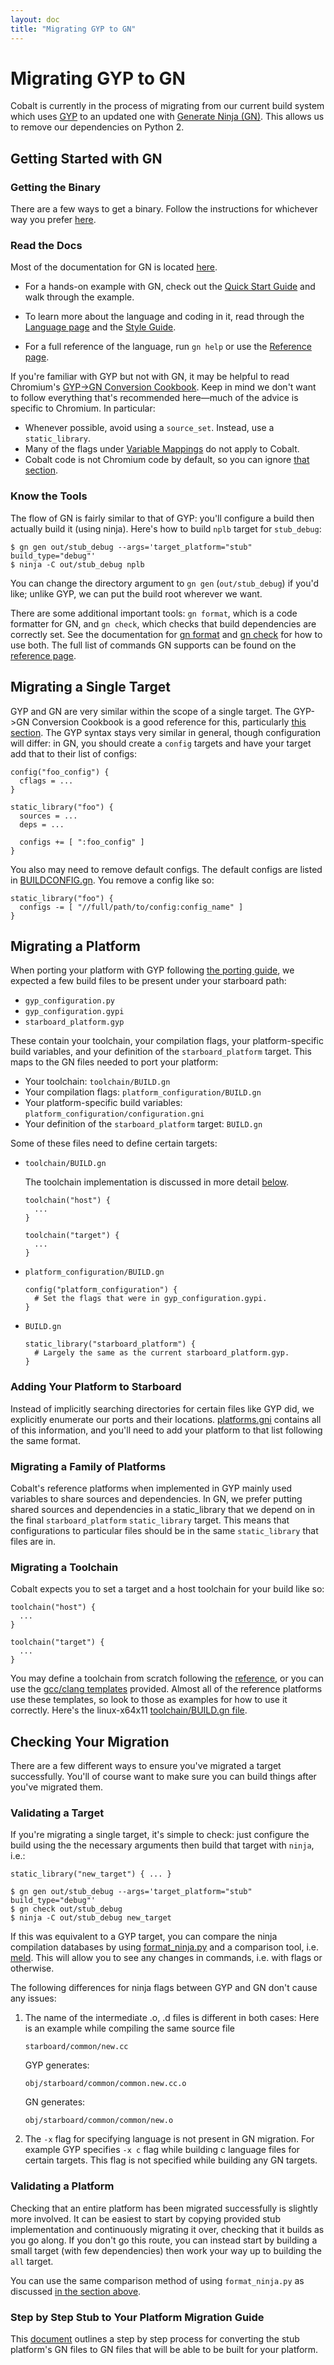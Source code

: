 ```yaml
---
layout: doc
title: "Migrating GYP to GN"
---
```

# Migrating GYP to GN

Cobalt is currently in the process of migrating from our current build system
which uses [GYP][gyp_home] to an updated one with
[Generate Ninja (GN)][gn_home]. This allows us to remove our dependencies on
Python 2.

## Getting Started with GN

### Getting the Binary

There are a few ways to get a binary. Follow the instructions for whichever way
you prefer [here][gn_getting_a_binary].

### Read the Docs

Most of the documentation for GN is located [here][gn_doc_home].

*   For a hands-on example with GN, check out the
    [Quick Start Guide][gn_quick_start] and walk through the example.

*   To learn more about the language and coding in it, read through the
    [Language page][gn_language] and the [Style Guide][gn_style_guide].

*   For a full reference of the language, run `gn help` or use the
    [Reference page][gn_reference].

If you're familiar with GYP but not with GN, it may be helpful to read
Chromium's [GYP->GN Conversion Cookbook][gyp_to_gn_cookbook]. Keep in mind we
don't want to follow everything that's recommended here—much of the advice is
specific to Chromium. In particular:

*   Whenever possible, avoid using a `source_set`. Instead, use a
    `static_library`.
*   Many of the flags under [Variable Mappings][gyp_to_gn_variable_mappings] do
    not apply to Cobalt.
*   Cobalt code is not Chromium code by default, so you can ignore
    [that section][gyp_to_gn_chromium_code].

### Know the Tools

The flow of GN is fairly similar to that of GYP: you'll configure a build then
actually build it (using ninja). Here's how to build `nplb` target for
`stub_debug`:

```
$ gn gen out/stub_debug --args='target_platform="stub" build_type="debug"'
$ ninja -C out/stub_debug nplb
```

You can change the directory argument to `gn gen` (`out/stub_debug`) if you'd
like; unlike GYP, we can put the build root wherever we want.

There are some additional important tools: `gn format`, which is a code
formatter for GN, and `gn check`, which checks that build dependencies are
correctly set. See the documentation for [gn format][gn_format_tool] and
[gn check][gn_check_tool] for how to use both. The full list of commands GN
supports can be found on the [reference page][gn_reference].

## Migrating a Single Target

GYP and GN are very similar within the scope of a single target. The GYP->GN
Conversion Cookbook is a good reference for this, particularly
[this section][gyp_to_gn_typical_modifications]. The GYP syntax stays very
similar in general, though configuration will differ: in GN, you should create a
`config` targets and have your target add that to their list of configs:

```
config("foo_config") {
  cflags = ...
}

static_library("foo") {
  sources = ...
  deps = ...

  configs += [ ":foo_config" ]
}
```

You also may need to remove default configs. The default configs are listed in
[BUILDCONFIG.gn](../config/BUILDCONFIG.gn). You remove a config like so:

```
static_library("foo") {
  configs -= [ "//full/path/to/config:config_name" ]
}
```

## Migrating a Platform

When porting your platform with GYP following
[the porting guide][cobalt_porting_guide], we expected a few build files to be
present under your starboard path:

*   `gyp_configuration.py`
*   `gyp_configuration.gypi`
*   `starboard_platform.gyp`

These contain your toolchain, your compilation flags, your platform-specific
build variables, and your definition of the `starboard_platform` target. This
maps to the GN files needed to port your platform:

*   Your toolchain: `toolchain/BUILD.gn`
*   Your compilation flags: `platform_configuration/BUILD.gn`
*   Your platform-specific build variables:
    `platform_configuration/configuration.gni`
*   Your definition of the `starboard_platform` target: `BUILD.gn`

Some of these files need to define certain targets:

*   `toolchain/BUILD.gn`

    The toolchain implementation is discussed in more detail
    [below](#migrating-a-toolchain).

    ```
    toolchain("host") {
      ...
    }

    toolchain("target") {
      ...
    }
    ```

*   `platform_configuration/BUILD.gn`

    ```
    config("platform_configuration") {
      # Set the flags that were in gyp_configuration.gypi.
    }
    ```

*   `BUILD.gn`

    ```
    static_library("starboard_platform") {
      # Largely the same as the current starboard_platform.gyp.
    }
    ```

### Adding Your Platform to Starboard

Instead of implicitly searching directories for certain files like GYP did, we
explicitly enumerate our ports and their locations.
[platforms.gni](../platforms.gni) contains all of this information, and you'll
need to add your platform to that list following the same format.

### Migrating a Family of Platforms

Cobalt's reference platforms when implemented in GYP mainly used variables to
share sources and dependencies. In GN, we prefer putting shared sources and
dependencies in a static_library that we depend on in the final
`starboard_platform` `static_library` target. This means that configurations to
particular files should be in the same `static_library` that files are in.

### Migrating a Toolchain

Cobalt expects you to set a target and a host toolchain for your build like so:

```
toolchain("host") {
  ...
}

toolchain("target") {
  ...
}
```

You may define a toolchain from scratch following the [reference][gn_toolchain],
or you can use the
[gcc/clang templates](../../../build/toolchain/gcc_toolchain.gni) provided.
Almost all of the reference platforms use these templates, so look to those as
examples for how to use it correctly. Here's the linux-x64x11
[toolchain/BUILD.gn file](../../linux/x64x11/toolchain/BUILD.gn).

## Checking Your Migration

There are a few different ways to ensure you've migrated a target successfully.
You'll of course want to make sure you can build things after you've migrated
them.

### Validating a Target

If you're migrating a single target, it's simple to check: just configure the
build using the the necessary arguments then build that target with `ninja`,
i.e.:

```
static_library("new_target") { ... }
```

```
$ gn gen out/stub_debug --args='target_platform="stub" build_type="debug"'
$ gn check out/stub_debug
$ ninja -C out/stub_debug new_target
```

If this was equivalent to a GYP target, you can compare the ninja compilation
databases by using [format_ninja.py](../../../tools/format_ninja.py) and a
comparison tool, i.e. [meld](https://meldmerge.org/). This will allow you to see
any changes in commands, i.e. with flags or otherwise.

The following differences for ninja flags between GYP and GN don't cause any
issues:

1. The name of the intermediate .o, .d files is different in both cases: Here is
   an example while compiling the same source file
   ```
   starboard/common/new.cc
   ```
   GYP generates:
   ```
   obj/starboard/common/common.new.cc.o
   ```
   GN generates:
   ```
   obj/starboard/common/common/new.o
   ```
2. The `-x` flag for specifying language is not present in GN migration.
   For example GYP specifies `-x c` flag while building c language files for
   certain targets. This flag is not specified while building any GN targets.

### Validating a Platform

Checking that an entire platform has been migrated successfully is slightly more
involved. It can be easiest to start by copying provided stub implementation and
continuously migrating it over, checking that it builds as you go along. If you
don't go this route, you can instead start by building a small target (with few
dependencies) then work your way up to building the `all` target.

You can use the same comparison method of using `format_ninja.py` as discussed
[in the section above](#validating-a-target).

### Step by Step Stub to Your Platform Migration Guide

This [document](../gn_migrate_stub_to_platform.md) outlines a step by step
process for converting the stub platform's GN files to GN files that will be
able to be built for your platform.

[cobalt_porting_guide]: https://cobalt.dev/starboard/porting.html
[gn_check_tool]: https://cobalt.googlesource.com/third_party/gn/+/refs/heads/main/docs/reference.md#cmd_check
[gn_doc_home]: https://cobalt.googlesource.com/third_party/gn/+/refs/heads/main/docs
[gn_format_tool]: https://cobalt.googlesource.com/third_party/gn/+/refs/heads/main/docs/reference.md#cmd_format
[gn_getting_a_binary]: https://cobalt.googlesource.com/third_party/gn/+/refs/heads/main/#getting-a-binary
[gn_home]: https://cobalt.googlesource.com/third_party/gn/+/refs/heads/main/
[gn_language]: https://cobalt.googlesource.com/third_party/gn/+/refs/heads/main/docs/language.md
[gn_reference]: https://cobalt.googlesource.com/third_party/gn/+/refs/heads/main/docs/reference.md
[gn_style_guide]: https://cobalt.googlesource.com/third_party/gn/+/refs/heads/main/docs/style_guide.md
[gn_toolchain]: https://cobalt.googlesource.com/third_party/gn/+/refs/heads/main/docs/reference.md#func_toolchain
[gn_quick_start]: https://cobalt.googlesource.com/third_party/gn/+/refs/heads/main/docs/quick_start.md
[gyp_home]: https://gyp.gsrc.io/index.md
[gyp_to_gn_chromium_code]: https://cobalt.googlesource.com/third_party/gn/+/refs/heads/main/docs/cookbook.md#chromium-code
[gyp_to_gn_cookbook]: https://cobalt.googlesource.com/third_party/gn/+/refs/heads/main/docs/cookbook.md
[gyp_to_gn_typical_modifications]: https://cobalt.googlesource.com/third_party/gn/+/refs/heads/main/docs/cookbook.md#typical-sources-and-deps-modifications
[gyp_to_gn_variable_mappings]: https://cobalt.googlesource.com/third_party/gn/+/refs/heads/main/docs/cookbook.md#variable-mappings
